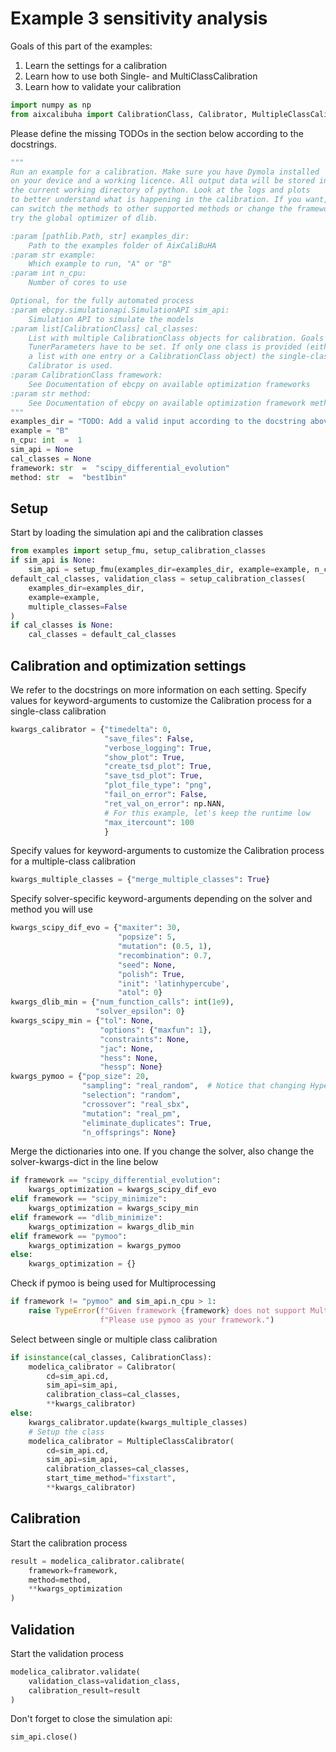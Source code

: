  # Example 3 sensitivity analysis
 Goals of this part of the examples:
 1. Learn the settings for a calibration
 2. Learn how to use both Single- and MultiClassCalibration
 3. Learn how to validate your calibration
```python
import numpy as np
from aixcalibuha import CalibrationClass, Calibrator, MultipleClassCalibrator
```
 Please define the missing TODOs in the section below according to the docstrings.
```python
"""
Run an example for a calibration. Make sure you have Dymola installed
on your device and a working licence. All output data will be stored in
the current working directory of python. Look at the logs and plots
to better understand what is happening in the calibration. If you want, you
can switch the methods to other supported methods or change the framework and
try the global optimizer of dlib.

:param [pathlib.Path, str] examples_dir:
    Path to the examples folder of AixCaliBuHA
:param str example:
    Which example to run, "A" or "B"
:param int n_cpu:
    Number of cores to use

Optional, for the fully automated process
:param ebcpy.simulationapi.SimulationAPI sim_api:
    Simulation API to simulate the models
:param list[CalibrationClass] cal_classes:
    List with multiple CalibrationClass objects for calibration. Goals and
    TunerParameters have to be set. If only one class is provided (either
    a list with one entry or a CalibrationClass object) the single-class
    Calibrator is used.
:param CalibrationClass framework:
    See Documentation of ebcpy on available optimization frameworks
:param str method:
    See Documentation of ebcpy on available optimization framework methods
"""
examples_dir = "TODO: Add a valid input according to the docstring above"
example = "B"
n_cpu: int  =  1
sim_api = None
cal_classes = None
framework: str  =  "scipy_differential_evolution"
method: str  =  "best1bin"
```
 ## Setup
 Start by loading the simulation api and the calibration classes
```python
from examples import setup_fmu, setup_calibration_classes
if sim_api is None:
    sim_api = setup_fmu(examples_dir=examples_dir, example=example, n_cpu=n_cpu)
default_cal_classes, validation_class = setup_calibration_classes(
    examples_dir=examples_dir,
    example=example,
    multiple_classes=False
)
if cal_classes is None:
    cal_classes = default_cal_classes
```
 ## Calibration and optimization settings
 We refer to the docstrings on more information on each setting.
 Specify values for keyword-arguments to customize
 the Calibration process for a single-class calibration
```python
kwargs_calibrator = {"timedelta": 0,
                     "save_files": False,
                     "verbose_logging": True,
                     "show_plot": True,
                     "create_tsd_plot": True,
                     "save_tsd_plot": True,
                     "plot_file_type": "png",
                     "fail_on_error": False,
                     "ret_val_on_error": np.NAN,
                     # For this example, let's keep the runtime low
                     "max_itercount": 100
                     }
```
 Specify values for keyword-arguments to customize
 the Calibration process for a multiple-class calibration
```python
kwargs_multiple_classes = {"merge_multiple_classes": True}
```
 Specify solver-specific keyword-arguments depending on the solver and method you will use
```python
kwargs_scipy_dif_evo = {"maxiter": 30,
                        "popsize": 5,
                        "mutation": (0.5, 1),
                        "recombination": 0.7,
                        "seed": None,
                        "polish": True,
                        "init": 'latinhypercube',
                        "atol": 0}
kwargs_dlib_min = {"num_function_calls": int(1e9),
                   "solver_epsilon": 0}
kwargs_scipy_min = {"tol": None,
                    "options": {"maxfun": 1},
                    "constraints": None,
                    "jac": None,
                    "hess": None,
                    "hessp": None}
kwargs_pymoo = {"pop_size": 20,
                "sampling": "real_random",  # Notice that changing Hyper-Parameters may change pop size.
                "selection": "random",
                "crossover": "real_sbx",
                "mutation": "real_pm",
                "eliminate_duplicates": True,
                "n_offsprings": None}
```
 Merge the dictionaries into one.
 If you change the solver, also change the solver-kwargs-dict in the line below
```python
if framework == "scipy_differential_evolution":
    kwargs_optimization = kwargs_scipy_dif_evo
elif framework == "scipy_minimize":
    kwargs_optimization = kwargs_scipy_min
elif framework == "dlib_minimize":
    kwargs_optimization = kwargs_dlib_min
elif framework == "pymoo":
    kwargs_optimization = kwargs_pymoo
else:
    kwargs_optimization = {}
```
 Check if pymoo is being used for Multiprocessing
```python
if framework != "pymoo" and sim_api.n_cpu > 1:
    raise TypeError(f"Given framework {framework} does not support Multiprocessing."
                    f"Please use pymoo as your framework.")
```
 Select between single or multiple class calibration
```python
if isinstance(cal_classes, CalibrationClass):
    modelica_calibrator = Calibrator(
        cd=sim_api.cd,
        sim_api=sim_api,
        calibration_class=cal_classes,
        **kwargs_calibrator)
else:
    kwargs_calibrator.update(kwargs_multiple_classes)
    # Setup the class
    modelica_calibrator = MultipleClassCalibrator(
        cd=sim_api.cd,
        sim_api=sim_api,
        calibration_classes=cal_classes,
        start_time_method="fixstart",
        **kwargs_calibrator)
```
 ## Calibration
 Start the calibration process
```python
result = modelica_calibrator.calibrate(
    framework=framework,
    method=method,
    **kwargs_optimization
)
```
 ## Validation
 Start the validation process
```python
modelica_calibrator.validate(
    validation_class=validation_class,
    calibration_result=result
)
```
 Don't forget to close the simulation api:
```python
sim_api.close()
```
